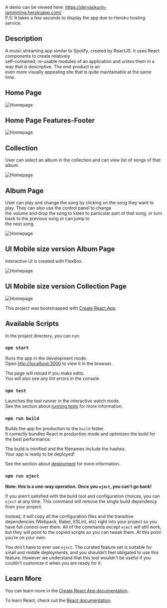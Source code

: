 A demo can be viewed here: https://deryaokurin-jammming.herokuapp.com/<br>
P.S: It takes a few seconds to display the app due to Heroku hosting service.

## Description 
A music streaming app similar to Spotify, created by ReactJS. It uses React components to create relatively <br> 
self-contained, re-usable modules of an application and unites them in a way that is descriptive. The end-product is an <br> 
even more visually appealing site that is quite maintainable at the same time.

## Home Page

![Homepage](https://github.com/DeryaKurin/bloc-jams-react/blob/master/public/showcase/Screen%20Shot%202019-01-27%20at%201.23.00%20PM.png)

## Home Page Features-Footer

![Homepage](https://github.com/DeryaKurin/bloc-jams-react/blob/master/public/showcase/Screen%20Shot%202019-01-27%20at%201.25.42%20PM.png)

## Collection 
User can select an album in the collection and can view list of songs of that album.<br>

![Homepage](https://github.com/DeryaKurin/bloc-jams-react/blob/master/public/showcase/Screen%20Shot%202019-01-27%20at%201.24.09%20PM.png)

## Album Page

User can play and change the song by clicking on the song they want to play. They can also use the control panel to change<br> 
the volume and drop the song to listen to particular part of that song, or turn back to the previous song or can jump to <br> 
the next song. <br>

![Homepage](https://github.com/DeryaKurin/bloc-jams-react/blob/master/public/showcase/Screen%20Shot%202019-01-27%20at%201.25.24%20PM.png)

## UI Mobile size version Album Page

Interactive UI is created with FlexBox.

![Homepage](https://github.com/DeryaKurin/bloc-jams-react/blob/master/public/showcase/Screen%20Shot%202019-01-27%20at%201.24.57%20PM.png)

## UI Mobile size version Collection Page

![Homepage](https://github.com/DeryaKurin/bloc-jams-react/blob/master/public/showcase/Screen%20Shot%202019-01-27%20at%201.24.34%20PM.png)


This project was bootstrapped with [Create React App](https://github.com/facebook/create-react-app).

## Available Scripts

In the project directory, you can run:

### `npm start`

Runs the app in the development mode.<br>
Open [http://localhost:3000](http://localhost:3000) to view it in the browser.

The page will reload if you make edits.<br>
You will also see any lint errors in the console.

### `npm test`

Launches the test runner in the interactive watch mode.<br>
See the section about [running tests](https://facebook.github.io/create-react-app/docs/running-tests) for more information.

### `npm run build`

Builds the app for production to the `build` folder.<br>
It correctly bundles React in production mode and optimizes the build for the best performance.

The build is minified and the filenames include the hashes.<br>
Your app is ready to be deployed!

See the section about [deployment](https://facebook.github.io/create-react-app/docs/deployment) for more information.

### `npm run eject`

**Note: this is a one-way operation. Once you `eject`, you can’t go back!**

If you aren’t satisfied with the build tool and configuration choices, you can `eject` at any time. This command will remove the single build dependency from your project.

Instead, it will copy all the configuration files and the transitive dependencies (Webpack, Babel, ESLint, etc) right into your project so you have full control over them. All of the commands except `eject` will still work, but they will point to the copied scripts so you can tweak them. At this point you’re on your own.

You don’t have to ever use `eject`. The curated feature set is suitable for small and middle deployments, and you shouldn’t feel obligated to use this feature. However we understand that this tool wouldn’t be useful if you couldn’t customize it when you are ready for it.

## Learn More

You can learn more in the [Create React App documentation](https://facebook.github.io/create-react-app/docs/getting-started).

To learn React, check out the [React documentation](https://reactjs.org/).

